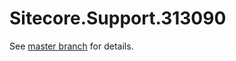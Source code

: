 # Sitecore.Support.313090

See [master branch](https://github.com/sitecoresupport/Sitecore.Support.313090) for details.